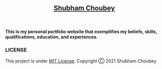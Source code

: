 <p align="center">
  <a href="https://ishubham010.github.io/">
    <h2 align="center">Shubham Choubey</h2>
  </a>
</p> 

<br />

#### This is my personal portfolio website that exemplifies my beliefs, skills, qualifications, education, and experiences.

### LICENSE

This project is under <a href="https://en.wikipedia.org/wiki/MIT_License">MIT License</a>. Copyright Ⓒ 2021 Shubham Choubey
